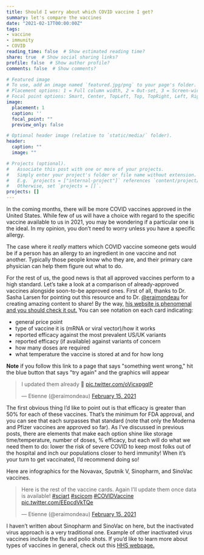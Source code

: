 ```yaml
---
title: Should I worry about which COVID vaccine I get?
summary: let's compare the vaccines
date: "2021-02-17T00:00:00Z"
tags:
- vaccine
- immunity
- COVID
reading_time: false  # Show estimated reading time?
share: true  # Show social sharing links?
profile: false  # Show author profile?
comments: false  # Show comments?

# Featured image
# To use, add an image named `featured.jpg/png` to your page's folder.
# Placement options: 1 = Full column width, 2 = Out-set, 3 = Screen-width
# Focal point options: Smart, Center, TopLeft, Top, TopRight, Left, Right, BottomLeft, Bottom, BottomRight
image:
  placement: 1
  caption: ''
  focal_point: ""
  preview_only: false

# Optional header image (relative to `static/media/` folder).
header:
  caption: ""
  image: ""

# Projects (optional).
#   Associate this post with one or more of your projects.
#   Simply enter your project's folder or file name without extension.
#   E.g. `projects = ["internal-project"]` references `content/project/deep-learning/index.md`.
#   Otherwise, set `projects = []`.
projects: []
---
```

In the coming months, there will be more COVID vaccines approved in the United States. While few of us will have a choice with regard to the specific vaccine available to us in 2021, you may be wondering if a particular one is the ideal. In my opinion, you don’t need to worry unless you have a specific allergy.

The case where it *really* matters which COVID vaccine someone gets would be if a person has an allergy to an ingredient in one vaccine and not another. Typically those people know who they are, and their primary care physician can help them figure out what to do.

For the rest of us, the good news is that all approved vaccines perform to a high standard. Let’s take a look at a comparison of already-approved vaccines alongside soon-to-be approved ones. First of all, thanks to Dr. Sasha Larsen for pointing out this resource and to Dr. [@eraimondeau](https://twitter.com/eraimondeau) for creating amazing content to share! By the way, [his website is phenomenal and you should check it out.](http://lapipette.com/category/infographics.html) You can see notation on each card indicating:

- general price point
- type of vaccine it is (mRNA or viral vector)/how it works
- reported efficacy against the most prevalent US/UK variants
- reported efficacy (if available) against variants of concern
- how many doses are required
- what temperature the vaccine is stored at and for how long

**Note** if you follow this link to a page that says "something went wrong," hit the blue button that says "try again" and the graphics will appear

<blockquote class="twitter-tweet"><p lang="en" dir="ltr">I updated them already 🙂 <a href="https://t.co/oVicxpgqlP">pic.twitter.com/oVicxpgqlP</a></p>&mdash; Etienne (@eraimondeau) <a href="https://twitter.com/eraimondeau/status/1361311187007324166?ref_src=twsrc%5Etfw">February 15, 2021</a></blockquote> <script async src="https://platform.twitter.com/widgets.js" charset="utf-8"></script>

The first obvious thing I’d like to point out is that efficacy is greater than 50% for each of these vaccines. That’s the minimum for FDA approval, and you can see that each surpasses that standard (note that only the Moderna and Pfizer vaccines are approved so far). As I’ve discussed in previous posts, there are elements that make each option shine like storage time/temperature, number of doses, % efficacy, but each will do what we need them to do: lower the risk of severe COVID to keep most folks out of the hospital and inch our populations closer to herd immunity! When it’s your turn to get vaccinated, I’d recommend doing so!

Here are infographics for the Novavax, Sputnik V, Sinopharm, and SinoVac vaccines.

<blockquote class="twitter-tweet"><p lang="en" dir="ltr">Here is the rest of the vaccine cards. Again I&#39;ll update them once data is available! <a href="https://twitter.com/hashtag/sciart?src=hash&amp;ref_src=twsrc%5Etfw">#sciart</a> <a href="https://twitter.com/hashtag/scicom?src=hash&amp;ref_src=twsrc%5Etfw">#scicom</a> <a href="https://twitter.com/hashtag/COVIDVaccine?src=hash&amp;ref_src=twsrc%5Etfw">#COVIDVaccine</a> <a href="https://t.co/EEpcdVkTQe">pic.twitter.com/EEpcdVkTQe</a></p>&mdash; Etienne (@eraimondeau) <a href="https://twitter.com/eraimondeau/status/1361311772603473922?ref_src=twsrc%5Etfw">February 15, 2021</a></blockquote> <script async src="https://platform.twitter.com/widgets.js" charset="utf-8"></script>

I haven’t written about Sinopharm and SinoVac on here, but the inactivated virus approach is a very traditional one. Example of other inactivated virus vaccines include the flu and polio shots. If you’d like to learn more about types of vaccines in general, check out this [HHS webpage.](https://www.vaccines.gov/basics/types)